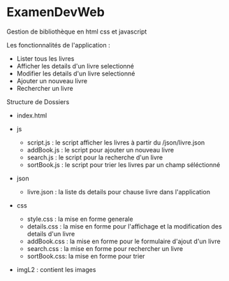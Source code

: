 # ExamenDevWeb
Gestion de bibliothèque en html css et javascript 

Les fonctionnalités de l'application :
 - Lister tous les livres
 - Afficher les details d'un livre selectionné
 - Modifier les details d'un livre selectionné
 - Ajouter un nouveau livre
 - Rechercher un livre

Structure de Dossiers
- index.html

- js
    - script.js : le script afficher les livres à partir du /json/livre.json 
    - addBook.js : le script pour ajouter un nouveau livre
    - search.js : le script pour la recherche d'un livre
    - sortBook.js : le script pour trier les livres par un champ séléctionné

- json
    - livre.json : la liste ds details pour chause livre dans l'application

- css 
    - style.css : la mise en forme generale
    - details.css : la mise en forme pour l'affichage et la modification des details d'un livre
    - addBook.css : la mise en forme pour le formulaire d'ajout d'un livre
    - search.css : la mise en forme pour rechercher un livre
    - sortBook.css: la mise en forme pour trier 
    
- imgL2 : contient les images 
